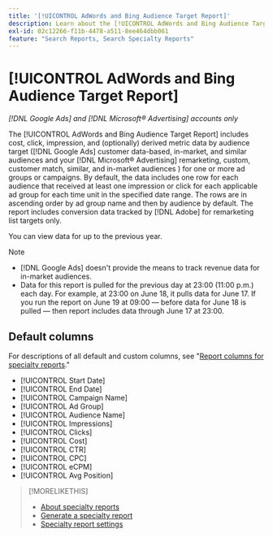 ```yaml
---
title: '[!UICONTROL AdWords and Bing Audience Target Report]'
description: Learn about the [!UICONTROL AdWords and Bing Audience Target Report].
exl-id: 02c12266-f11b-4478-a511-8ee464dbb061
feature: "Search Reports, Search Specialty Reports"
---
```

# [!UICONTROL AdWords and Bing Audience Target Report]

*[!DNL Google Ads] and [!DNL Microsoft® Advertising] accounts only*

The [!UICONTROL AdWords and Bing Audience Target Report] includes cost, click, impression, and (optionally) derived metric data by audience target ([!DNL Google Ads] customer data-based, in-market, and similar audiences and your [!DNL Microsoft® Advertising] remarketing, custom, customer match, similar, and in-market audiences ) for one or more ad groups or campaigns. By default, the data includes one row for each audience that received at least one impression or click for each applicable ad group for each time unit in the specified date range. The rows are in ascending order by ad group name and then by audience by default. The report includes conversion data tracked by [!DNL Adobe] for remarketing list targets only.

You can view data for up to the previous year.

>[!NOTE]
>
>* [!DNL Google Ads] doesn't provide the means to track revenue data for in-market audiences.
>* Data for this report is pulled for the previous day at 23:00 (11:00 p.m.) each day. For example, at 23:00 on June 18, it pulls data for June 17. If you run the report on June 19 at 09:00 &mdash; before data for June 18 is pulled &mdash; then report includes data through June 17 at 23:00.

## Default columns

For descriptions of all default and custom columns, see "[Report columns for specialty reports](specialty-report-columns.md)."

* [!UICONTROL Start Date]
* [!UICONTROL End Date]
* [!UICONTROL Campaign Name]
* [!UICONTROL Ad Group]
* [!UICONTROL Audience Name]
* [!UICONTROL Impressions]
* [!UICONTROL Clicks]
* [!UICONTROL Cost]
* [!UICONTROL CTR]
* [!UICONTROL CPC]
* [!UICONTROL eCPM]
* [!UICONTROL Avg Position]

>[!MORELIKETHIS]
>
>* [About specialty reports](specialty-report-about.md)
>* [Generate a specialty report](specialty-report-generate.md)
>* [Specialty report settings](specialty-report-settings.md)
